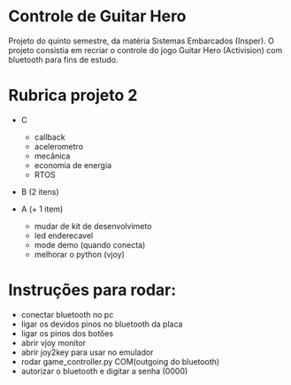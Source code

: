 # Controle de Guitar Hero
   Projeto do quinto semestre, da matéria Sistemas Embarcados (Insper).
   O projeto consistia em recriar o controle do jogo Guitar Hero (Activision) com bluetooth para fins de estudo.
 
# Rubrica projeto 2

- C
    - callback
    - acelerometro
    - mecânica
    - economia de energia
    - RTOS
 
- B (2 itens)
- A (+ 1 item)
    - mudar de kit de desenvolvimeto
    - led enderecavel
    - mode demo (quando conecta)
    - melhorar o python (vjoy)


# Instruções para rodar:
 - conectar bluetooth no pc
 - ligar os devidos pinos no bluetooth da placa
 - ligar os pinos dos botões
 - abrir vjoy monitor
 - abrir joy2key para usar no emulador
 - rodar game_controller.py COM(outgoing do bluetooth)
 - autorizar o bluetooth e digitar a senha (0000)
